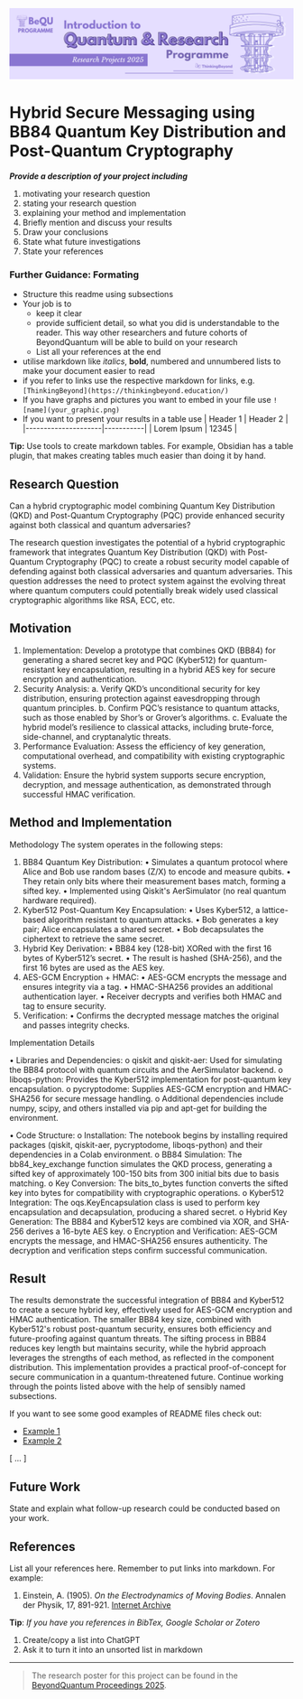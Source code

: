 ![BeyondQuantum Banner for Research Projects](../BeyondQuantum_Banner_Research_Projects_2025.png)

# Hybrid Secure Messaging using BB84 Quantum Key Distribution and Post-Quantum Cryptography


***Provide a description of your project including*** 

1. motivating your research question
2. stating your research question
3. explaining your method and implementation
4. Briefly mention and discuss your results
5. Draw your conclusions
6. State what future investigations 
7. State your references 

### Further Guidance: Formating
- Structure this readme using subsections
- Your job is to 
    - keep it clear
    - provide sufficient detail, so what you did is understandable to the reader. This way other researchers and future cohorts of BeyondQuantum will be able to build on your research
    - List all your references at the end
- utilise markdown like *italics*, **bold**, numbered and unnumbered lists to make your document easier to read
- if you refer to links use the respective markdown for links, e.g. `[ThinkingBeyond](https://thinkingbeyond.education/)`
- If you have graphs and pictures you want to embed in your file use `![name](your_graphic.png)`
- If you want to present your results in a table use
    | Header 1            | Header 2  |
    |---------------------|-----------|
    | Lorem Ipsum         | 12345     |

**Tip:** Use tools to create markdown tables. For example, Obsidian has a table plugin, that makes creating tables much easier than doing it by hand.

## Research Question

Can a hybrid cryptographic model combining Quantum Key Distribution (QKD) and Post-Quantum Cryptography (PQC) provide enhanced security against both classical and quantum adversaries?

The research question investigates the potential of a hybrid cryptographic framework that integrates Quantum Key Distribution (QKD) with Post-Quantum Cryptography (PQC) to create a robust security model capable of defending against both classical adversaries and quantum adversaries. This question addresses the need to protect system against the evolving threat where quantum computers could potentially break widely used classical cryptographic algorithms like RSA, ECC, etc.

## Motivation
1. Implementation: Develop a prototype that combines QKD (BB84) for generating a shared secret key and PQC (Kyber512) for quantum-resistant key encapsulation, resulting in a hybrid AES key for secure encryption and authentication.
2. Security Analysis: a. Verify QKD’s unconditional security for key distribution, ensuring protection against eavesdropping through quantum principles.
                      b. Confirm PQC’s resistance to quantum attacks, such as those enabled by Shor’s or Grover’s algorithms.
                      c. Evaluate the hybrid model’s resilience to classical attacks, including brute-force, side-channel, and cryptanalytic threats.
3. Performance Evaluation: Assess the efficiency of key generation, computational overhead, and compatibility with existing cryptographic systems.
4. Validation: Ensure the hybrid system supports secure encryption, decryption, and message authentication, as demonstrated through successful HMAC verification.


## Method and Implementation
Methodology
The system operates in the following steps:
1. BB84 Quantum Key Distribution:
•	Simulates a quantum protocol where Alice and Bob use random bases (Z/X) to encode and measure qubits.
•	They retain only bits where their measurement bases match, forming a sifted key.
•	Implemented using Qiskit's AerSimulator (no real quantum hardware required).
2. Kyber512 Post-Quantum Key Encapsulation:
•	Uses Kyber512, a lattice-based algorithm resistant to quantum attacks.
•	Bob generates a key pair; Alice encapsulates a shared secret.
•	Bob decapsulates the ciphertext to retrieve the same secret.
3. Hybrid Key Derivation:
•	BB84 key (128-bit) XORed with the first 16 bytes of Kyber512’s secret.
•	The result is hashed (SHA-256), and the first 16 bytes are used as the AES key.
4. AES-GCM Encryption + HMAC:
•	AES-GCM encrypts the message and ensures integrity via a tag.
•	HMAC-SHA256 provides an additional authentication layer.
•	Receiver decrypts and verifies both HMAC and tag to ensure security.
5. Verification:
•	Confirms the decrypted message matches the original and passes integrity checks.

  	
Implementation Details

•	Libraries and Dependencies:
        o	qiskit and qiskit-aer: Used for simulating the BB84 protocol with quantum circuits and the AerSimulator backend.
        o	liboqs-python: Provides the Kyber512 implementation for post-quantum key encapsulation.
        o	pycryptodome: Supplies AES-GCM encryption and HMAC-SHA256 for secure message handling.
        o	Additional dependencies include numpy, scipy, and others installed via pip and apt-get for building the environment.

•	Code Structure:
        o	Installation: The notebook begins by installing required packages (qiskit, qiskit-aer, pycryptodome, liboqs-python) and their dependencies in a Colab environment.
        o	BB84 Simulation: The bb84_key_exchange function simulates the QKD process, generating a sifted key of approximately 100-150 bits from 300 initial bits due to basis matching.
        o	Key Conversion: The bits_to_bytes function converts the sifted key into bytes for compatibility with cryptographic operations.
        o	Kyber512 Integration: The oqs.KeyEncapsulation class is used to perform key encapsulation and decapsulation, producing a shared secret.
        o	Hybrid Key Generation: The BB84 and Kyber512 keys are combined via XOR, and SHA-256 derives a 16-byte AES key.
        o	Encryption and Verification: AES-GCM encrypts the message, and HMAC-SHA256 ensures authenticity. The decryption and verification steps confirm successful communication.

## Result
The results demonstrate the successful integration of BB84 and Kyber512 to create a secure hybrid key, effectively used for AES-GCM encryption and HMAC authentication. The smaller BB84 key size, combined with Kyber512's robust post-quantum security, ensures both efficiency and future-proofing against quantum threats. The sifting process in BB84 reduces key length but maintains security, while the hybrid approach leverages the strengths of each method, as reflected in the component distribution. This implementation provides a practical proof-of-concept for secure communication in a quantum-threatened future.
Continue working through the points listed above with the help of sensibly named subsections. 

If you want to see some good examples of README files check out:
- [Example 1](https://github.com/ThinkingBeyond/BeyondAI-2024/blob/main/warenya-loulia/README.md)
- [Example 2](https://github.com/ThinkingBeyond/BeyondAI-2024/blob/main/shaana-karuna/README.md)

[ ... ]

## Future Work

State and explain what follow-up research could be conducted based on your work.

## References

List all your references here. Remember to put links into markdown. For example:

1.  Einstein, A. (1905). *On the Electrodynamics of Moving Bodies*. Annalen der Physik, 17, 891-921. [Internet Archive](https://archive.org/details/einstein-1905-relativity)

**Tip**: *If you have you references in BibTex, Google Scholar or Zotero*
1. Create/copy a list into ChatGPT
2. Ask it to turn it into an unsorted list in markdown

---

> The research poster for this project can be found in the [BeyondQuantum Proceedings 2025](https://thinkingbeyond.education/beyondquantum_proceedings_2025/).

